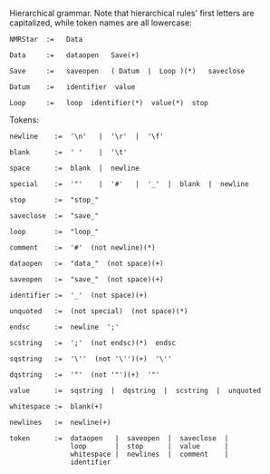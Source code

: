 Hierarchical grammar.  Note that hierarchical rules' first letters are capitalized,
while token names are all lowercase:

    NMRStar  :=   Data 
        
    Data     :=   dataopen   Save(+)
        
    Save     :=   saveopen   ( Datum  |  Loop )(*)   saveclose
        
    Datum    :=   identifier  value
        
    Loop     :=   loop  identifier(*)  value(*)  stop


Tokens:

    newline    :=  '\n'   |  '\r'  |  '\f'

    blank      :=  ' '    |  '\t'

    space      :=  blank  |  newline

    special    :=  '"'    |  '#'   |  '_'  |  blank  |  newline

    stop       :=  "stop_"

    saveclose  :=  "save_"

    loop       :=  "loop_"

    comment    :=  '#'  (not newline)(*)

    dataopen   :=  "data_"  (not space)(+)

    saveopen   :=  "save_"  (not space)(+)

    identifier :=  '_'  (not space)(+)

    unquoted   :=  (not special)  (not space)(*)

    endsc      :=  newline  ';'

    scstring   :=  ';'  (not endsc)(*)  endsc

    sqstring   :=  '\''  (not '\'')(+)  '\''

    dqstring   :=  '"'  (not '"')(+)  '"'

    value      :=  sqstring  |  dqstring  |  scstring  |  unquoted

    whitespace :=  blank(+)

    newlines   :=  newline(+)

    token      :=  dataopen   |  saveopen  |  saveclose  |  
                   loop       |  stop      |  value      |  
                   whitespace |  newlines  |  comment    |  
                   identifier
